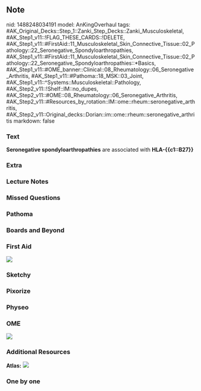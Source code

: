 ## Note
nid: 1488248034191
model: AnKingOverhaul
tags: #AK_Original_Decks::Step_1::Zanki_Step_Decks::Zanki_Musculoskeletal, #AK_Step1_v11::!FLAG_THESE_CARDS::!DELETE, #AK_Step1_v11::#FirstAid::11_Musculoskeletal_Skin_Connective_Tissue::02_Pathology::22_Seronegative_Spondyloarthropathies, #AK_Step1_v11::#FirstAid::11_Musculoskeletal_Skin_Connective_Tissue::02_Pathology::22_Seronegative_Spondyloarthropathies::*Basics, #AK_Step1_v11::#OME_banner::Clinical::08_Rheumatology::06_Seronegative_Arthritis, #AK_Step1_v11::#Pathoma::18_MSK::03_Joint, #AK_Step1_v11::^Systems::Musculoskeletal::Pathology, #AK_Step2_v11::!Shelf::IM::no_dupes, #AK_Step2_v11::#OME::08_Rheumatology::06_Seronegative_Arthritis, #AK_Step2_v11::#Resources_by_rotation::IM::ome::rheum::seronegative_arthritis, #AK_Step2_v11::Original_decks::Dorian::im::ome::rheum::seronegative_arthritis
markdown: false

### Text
<div>
  <b>Seronegative spondyloarthropathies</b> are associated with
  <b>HLA-{{c1::B27}}</b>
</div>

### Extra


### Lecture Notes


### Missed Questions


### Pathoma


### Boards and Beyond


### First Aid
<img src="tmp8sWYck.png" class="resizer">

### Sketchy


### Pixorize


### Physeo


### OME
<div class="ome-widget">
  <a href=
  "https://onlinemeded.org/spa/rheumatology/seronegative-arthritis/acquire?ref=anki">
  <img src="_OME_AnkiFlashcards_Lesson_1.png"></a>
</div>

### Additional Resources
<b>Atlas:</b> <img src="tmpnYdMsQ.png" class="resizer">

### One by one

